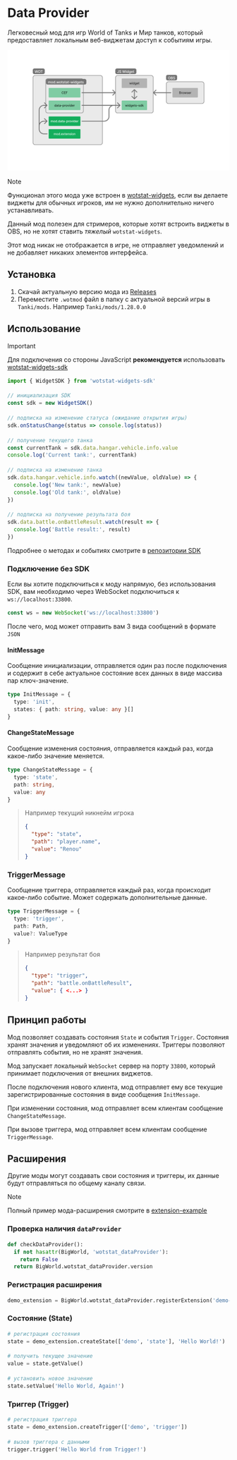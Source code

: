 # Data Provider

Легковесный мод для игр World of Tanks и Мир танков, который предоставляет локальным веб-виджетам доступ к событиям игры.

![](.github/data-provider.png)

> [!NOTE]
> Функционал этого мода уже встроен в [wotstat-widgets](https://github.com/WOT-STAT/wotstat-widgets), если вы делаете виджеты для обычных игроков, им не нужно дополнительно ничего устанавливать.

Данный мод полезен для стримеров, которые хотят встроить виджеты в OBS, но не хотят ставить *тяжелый* `wotstat-widgets`.

Этот мод никак не отображается в игре, не отправляет уведомлений и не добавляет никаких элементов интерфейса.

## Установка
1. Скачай актуальную версию мода из [Releases](https://github.com/WOT-STAT/data-provider/releases/latest)
2. Переместите `.wotmod` файл в папку с актуальной версий игры в `Tanki/mods`. Например `Tanki/mods/1.28.0.0`

## Использование

> [!IMPORTANT]
> Для подключения со стороны JavaScript **рекомендуется** использовать [wotstat-widgets-sdk](https://www.npmjs.com/package/wotstat-widgets-sdk)

```typescript
import { WidgetSDK } from 'wotstat-widgets-sdk'

// инициализация SDK
const sdk = new WidgetSDK()

// подписка на изменение статуса (ожидание открытия игры)
sdk.onStatusChange(status => console.log(status))

// получение текущего танка
const currentTank = sdk.data.hangar.vehicle.info.value
console.log('Current tank:', currentTank)

// подписка на изменение танка
sdk.data.hangar.vehicle.info.watch((newValue, oldValue) => {
  console.log('New tank:', newValue)
  console.log('Old tank:', oldValue)
})

// подписка на получение результата боя
sdk.data.battle.onBattleResult.watch(result => {
  console.log('Battle result:', result)
})
```

Подробнее о методах и событиях смотрите в [репозитории SDK](https://www.npmjs.com/package/wotstat-widgets-sdk)

### Подключение без SDK

Если вы хотите подключиться к моду напрямую, без использования SDK, вам необходимо через WebSocket подключиться к `ws://localhost:33800`.

```typescript
const ws = new WebSocket('ws://localhost:33800')
```

После чего, мод может отправить вам 3 вида сообщений в формате `JSON`

#### InitMessage
Сообщение инициализации, отправляется один раз после подключения и содержит в себе актуальное состояние всех данных в виде массива пар ключ-значение. 
```typescript
type InitMessage = {
  type: 'init',
  states: { path: string, value: any }[]
}
```

#### ChangeStateMessage
Сообщение изменения состояния, отправляется каждый раз, когда какое-либо значение меняется.

```typescript
type ChangeStateMessage = {
  type: 'state',
  path: string,
  value: any
}
```

> Например текущий никнейм игрока
> ```json
> {
>   "type": "state",
>   "path": "player.name",
>   "value": "Renou"
> }
> ```

### TriggerMessage
Сообщение триггера, отправляется каждый раз, когда происходит какое-либо событие. Может содержать дополнительные данные.

```typescript
type TriggerMessage = {
  type: 'trigger',
  path: Path,
  value?: ValueType
}
```

> Например результат боя
> ```json
> {
>   "type": "trigger",
>   "path": "battle.onBattleResult",
>   "value": { <...> }
> }
> ```


## Принцип работы

Мод позволяет создавать состояния `State` и события `Trigger`. Состояния хранят значения и уведомляют об их изменениях. Триггеры позволяют отправлять события, но не хранят значения.

Мод запускает локальный `WebSocket` сервер на порту `33800`, который принимает подключения от внешних виджетов.

После подключения нового клиента, мод отправляет ему все текущие зарегистрированные состояния в виде сообщения `InitMessage`.

При изменении состояния, мод отправляет всем клиентам сообщение `ChangeStateMessage`.

При вызове триггера, мод отправляет всем клиентам сообщение `TriggerMessage`.


## Расширения

Другие моды могут создавать свои состояния и триггеры, их данные будут отправляться по общему каналу связи.

> [!NOTE]
> Полный пример мода-расширения смотрите в [extension-example](./extension-example/README.md)

### Проверка наличия `dataProvider`
```python
def checkDataProvider():
  if not hasattr(BigWorld, 'wotstat_dataProvider'):
    return False
  return BigWorld.wotstat_dataProvider.version
```

### Регистрация расширения
```python
demo_extension = BigWorld.wotstat_dataProvider.registerExtension('demo-extension')
```

### Состояние (State)
```python
# регистрация состояния
state = demo_extension.createState(['demo', 'state'], 'Hello World!')

# получить текущее значение
value = state.getValue()

# установить новое значение
state.setValue('Hello World, Again!')
```

### Триггер (Trigger)
```python
# регистрация триггера
state = demo_extension.createTrigger(['demo', 'trigger'])

# вызов триггера c данными
trigger.trigger('Hello World from Trigger!')
```


